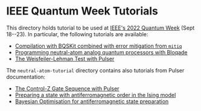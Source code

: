 # IEEE Quantum Week Tutorials

This directory holds tutorial to be used at [IEEE's 2022 Quantum Week](https://qce.quantum.ieee.org/2022/) (Sept 18--23).
In particular, the following tutorials are available:
- [Compilation with BQSKit combined with error mitigation from `mitiq`](./compilation-with-error-mitigation-tutorial/bqskit.ipynb)
- [Programming neutral-atom analog quantum processors with Bloqade](./neutral-atom-tutorial/Bloqade_tutorial_1.ipynb)
- [The Weisfeiler-Lehman Test with Pulser](./neutral-atom-tutorial/weisfeiler-lehman-test-tutorial/weisfeiler-lehman-test-tutorial.ipynb)

The `neutral-atom-tutorial` directory contains also tutorials from Pulser documentation:
- [The Control-Z Gate Sequence with Pulser](./neutral-atom-tutorial/control-z-gate-sequence/Control-Z%20Gate%20Sequence.ipynb)
- [Preparing a state with antiferromagnetic order in the Ising model](./neutral-atom-tutorial/antiferromagnetic-state-preparation/Preparing%20state%20with%20antiferromagnetic%20order%20in%20the%20Ising%20model.ipynb)
- [Bayesian Optimisation for antiferromagnetic state preparation](./neutral-atom-tutorial/antiferromagnetic-state-preparation/Bayesian%20Optimisation%20for%20antiferromagnetic%20state%20preparation.ipynb)